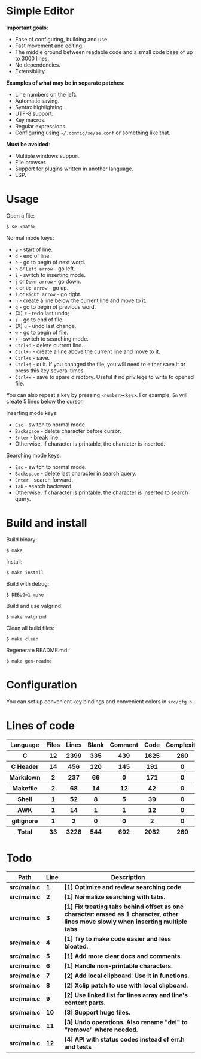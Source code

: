 # Simple Editor

**Important goals**:

- Ease of configuring, building and use.
- Fast movement and editing.
- The middle ground between readable code and a small code base of up to 3000 lines.
- No dependencies.
- Extensibility.

**Examples of what may be in separate patches**:

- Line numbers on the left.
- Automatic saving.
- Syntax highlighting.
- UTF-8 support.
- Key macros.
- Regular expressions.
- Configuring using `~/.config/se/se.conf` or something like that.

**Must be avoided**:

- Multiple windows support.
- File browser.
- Support for plugins written in another language.
- LSP.

# Usage

Open a file:

```
$ se <path>
```

Normal mode keys:

- `a` - start of line.
- `d` - end of line.
- `e` - go to begin of next word.
- `h` or `Left arrow` - go left.
- `i` - switch to inserting mode.
- `j` or `Down arrow` - go down.
- `k` or `Up arrow` - go up.
- `l` or `Right arrow` - go right.
- `n` - create a line below the current line and move to it.
- `q` - go to begin of previous word.
- (X) `r` - redo last undo;
- `s` - go to end of file.
- (X) `u` - undo last change.
- `w` - go to begin of file.
- `/` - switch to searching mode.
- `Ctrl+d` - delete current line.
- `Ctrl+n` - create a line above the current line and move to it.
- `Ctrl+s` - save.
- `Ctrl+q` - quit. If you changed the file, you will need to either save it or press this key several times.
- `Ctrl+x` - save to spare directory. Useful if no privilege to write to opened file.

You can also repeat a key by pressing `<number><key>`. For example, `5n` will create 5 lines below the cursor.

Inserting mode keys:

- `Esc` - switch to normal mode.
- `Backspace` - delete character before cursor.
- `Enter` - break line.
- Otherwise, if character is printable, the character is inserted.

Searching mode keys:

- `Esc` - switch to normal mode.
- `Backspace` - delete last character in search query.
- `Enter` - search forward.
- `Tab` - search backward.
- Otherwise, if character is printable, the character is inserted to search query.

# Build and install

Build binary:

```
$ make
```

Install:

```
$ make install
```

Build with debug:

```
$ DEBUG=1 make
```

Build and use valgrind:

```
$ make valgrind
```

Clean all build files:

```
$ make clean
```

Regenerate README.md:

```
$ make gen-readme
```

# Configuration

You can set up convenient key bindings and convenient colors in `src/cfg.h`.


# Lines of code

<table id="scc-table">
	<thead><tr>
		<th>Language</th>
		<th>Files</th>
		<th>Lines</th>
		<th>Blank</th>
		<th>Comment</th>
		<th>Code</th>
		<th>Complexity</th>
		<th>Bytes</th>
	</tr></thead>
	<tbody><tr>
		<th>C</th>
		<th>12</th>
		<th>2399</th>
		<th>335</th>
		<th>439</th>
		<th>1625</th>
		<th>260</th>
		<th>56995</th>
	</tr><tr>
		<th>C Header</th>
		<th>14</th>
		<th>456</th>
		<th>120</th>
		<th>145</th>
		<th>191</th>
		<th>0</th>
		<th>11277</th>
	</tr><tr>
		<th>Markdown</th>
		<th>2</th>
		<th>237</th>
		<th>66</th>
		<th>0</th>
		<th>171</th>
		<th>0</th>
		<th>4802</th>
	</tr><tr>
		<th>Makefile</th>
		<th>2</th>
		<th>68</th>
		<th>14</th>
		<th>12</th>
		<th>42</th>
		<th>0</th>
		<th>1405</th>
	</tr><tr>
		<th>Shell</th>
		<th>1</th>
		<th>52</th>
		<th>8</th>
		<th>5</th>
		<th>39</th>
		<th>0</th>
		<th>1008</th>
	</tr><tr>
		<th>AWK</th>
		<th>1</th>
		<th>14</th>
		<th>1</th>
		<th>1</th>
		<th>12</th>
		<th>0</th>
		<th>220</th>
	</tr><tr>
		<th>gitignore</th>
		<th>1</th>
		<th>2</th>
		<th>0</th>
		<th>0</th>
		<th>2</th>
		<th>0</th>
		<th>11</th>
	</tr></tbody>
	<tfoot><tr>
		<th>Total</th>
		<th>33</th>
		<th>3228</th>
		<th>544</th>
		<th>602</th>
		<th>2082</th>
		<th>260</th>
    	<th>75718</th>
	</tr></tfoot>
	</table>

# Todo

|Path|Line|Description|
|-|-|-|
|**src/main.c**|**1**|**[1] Optimize and review searching code.**|
|**src/main.c**|**2**|**[1] Normalize searching with tabs.**|
|**src/main.c**|**3**|**[1] Fix treating tabs behind offset as one character: erased as 1 character, other lines move slowly when inserting multiple tabs.**|
|**src/main.c**|**4**|**[1] Try to make code easier and less bloated.**|
|**src/main.c**|**5**|**[1] Add more clear docs and comments.**|
|**src/main.c**|**6**|**[1] Handle non-printable characters.**|
|**src/main.c**|**7**|**[2] Add local clipboard. Use it in functions.**|
|**src/main.c**|**8**|**[2] Xclip patch to use with local clipboard.**|
|**src/main.c**|**9**|**[2] Use linked list for lines array and line's content parts.**|
|**src/main.c**|**10**|**[3] Support huge files.**|
|**src/main.c**|**11**|**[3] Undo operations. Also rename "del" to "remove" where needed.**|
|**src/main.c**|**12**|**[4] API with status codes instead of err.h and tests**|
